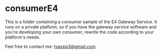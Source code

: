 # consumerE4
This is a folder containing a consumer sample of the E4 Gateway Service. It runs on a private platform, so if you have the gateway service software and you're developing your own consumer, rewrite the code according to your platform's needs.

Feel free to contact me: tyassis3@gmail.com
